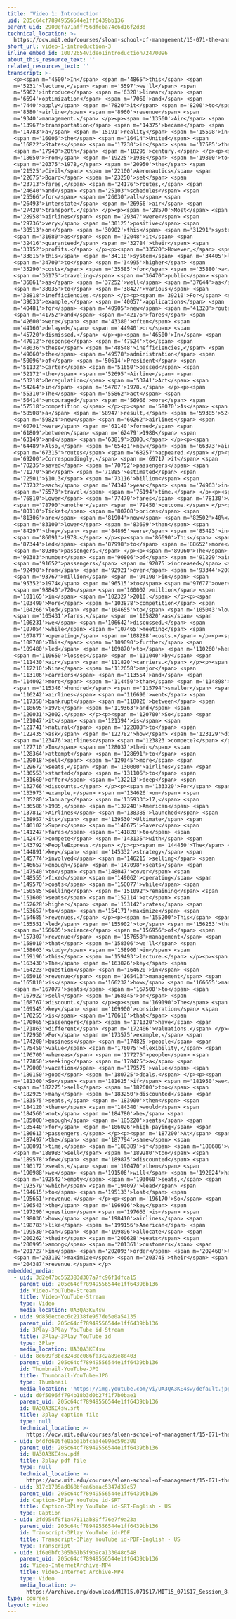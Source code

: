 ```yaml
---
title: 'Video 1: Introduction'
uid: 205c64cf78949556544e1ff6439bb136
parent_uid: 2900efa71aff756dfeba74c6d16f2d3d
technical_location: >-
  https://ocw.mit.edu/courses/sloan-school-of-management/15-071-the-analytics-edge-spring-2017/linear-optimization/airline-revenue-management-an-introduction-to-linear-optimization/video-1-introduction-3
short_url: video-1-introduction-3
inline_embed_id: 10072654video1introduction72470096
about_this_resource_text: ''
related_resources_text: ''
transcript: >-
  <p><span m='4500'>In</span> <span m='4865'>this</span> <span
  m='5231'>lecture,</span> <span m='5597'>we'll</span> <span
  m='5962'>introduce</span> <span m='6328'>linear</span> <span
  m='6694'>optimization</span> <span m='7060'>and</span> <span
  m='7440'>apply</span> <span m='7820'>it</span> <span m='8200'>to</span> <span
  m='8580'>airline</span> <span m='8960'>revenue</span> <span
  m='9340'>management.</span> </p><p><span m='13560'>Air</span> <span
  m='13967'>transportation</span> <span m='14375'>became</span> <span
  m='14783'>a</span> <span m='15191'>reality</span> <span m='15598'>in</span>
  <span m='16006'>the</span> <span m='16414'>United</span> <span
  m='16822'>States</span> <span m='17230'>in</span> <span m='17585'>the</span>
  <span m='17940'>20th</span> <span m='18295'>century.</span> </p><p><span
  m='18650'>From</span> <span m='19225'>1938</span> <span m='19800'>to</span>
  <span m='20375'>1978,</span> <span m='20950'>the</span> <span
  m='21525'>Civil</span> <span m='22100'>Aeronautics</span> <span
  m='22675'>Board</span> <span m='23250'>set</span> <span
  m='23713'>fares,</span> <span m='24176'>routes,</span> <span
  m='24640'>and</span> <span m='25103'>schedules</span> <span
  m='25566'>for</span> <span m='26030'>all</span> <span
  m='26493'>interstate</span> <span m='26956'>air</span> <span
  m='27420'>transport.</span> </p><p><span m='28570'>Most</span> <span
  m='28958'>airlines</span> <span m='29347'>were</span> <span
  m='29736'>very</span> <span m='30125'>positive</span> <span
  m='30513'>on</span> <span m='30902'>this</span> <span m='31291'>system,</span>
  <span m='31680'>as</span> <span m='32048'>it</span> <span
  m='32416'>guaranteed</span> <span m='32784'>their</span> <span
  m='33152'>profits.</span> </p><p><span m='33520'>However,</span> <span
  m='33815'>this</span> <span m='34110'>system</span> <span m='34405'>led</span>
  <span m='34700'>to</span> <span m='34995'>higher</span> <span
  m='35290'>costs</span> <span m='35585'>for</span> <span m='35880'>a</span>
  <span m='36175'>traveling</span> <span m='36470'>public</span> <span
  m='36861'>as</span> <span m='37252'>well</span> <span m='37644'>as</span>
  <span m='38035'>to</span> <span m='38427'>various</span> <span
  m='38818'>inefficiencies.</span> </p><p><span m='39210'>For</span> <span
  m='39633'>example,</span> <span m='40057'>applications</span> <span
  m='40481'>for</span> <span m='40905'>new</span> <span m='41328'>routes</span>
  <span m='41752'>and</span> <span m='42176'>fares</span> <span
  m='42600'>were</span> <span m='43380'>often</span> <span
  m='44160'>delayed</span> <span m='44940'>or</span> <span
  m='45720'>dismissed.</span> </p><p><span m='46500'>In</span> <span
  m='47012'>response</span> <span m='47524'>to</span> <span
  m='48036'>these</span> <span m='48548'>inefficiencies,</span> <span
  m='49060'>the</span> <span m='49578'>administration</span> <span
  m='50096'>of</span> <span m='50614'>President</span> <span
  m='51132'>Carter</span> <span m='51650'>passed</span> <span
  m='52172'>the</span> <span m='52695'>Airline</span> <span
  m='53218'>Deregulation</span> <span m='53741'>Act</span> <span
  m='54264'>in</span> <span m='54787'>1978.</span> </p><p><span
  m='55310'>The</span> <span m='55862'>act</span> <span
  m='56414'>encouraged</span> <span m='56966'>more</span> <span
  m='57518'>competition.</span> </p><p><span m='58070'>As</span> <span
  m='58508'>a</span> <span m='58947'>result,</span> <span m='59385'>52</span>
  <span m='59824'>new</span> <span m='60262'>airlines</span> <span
  m='60701'>were</span> <span m='61140'>formed</span> <span
  m='61809'>between</span> <span m='62479'>1980</span> <span
  m='63149'>and</span> <span m='63819'>2000.</span> </p><p><span
  m='64489'>Also,</span> <span m='65431'>new</span> <span m='66373'>air</span>
  <span m='67315'>routes</span> <span m='68257'>appeared.</span> </p><p><span
  m='69200'>Correspondingly,</span> <span m='69717'>it</span> <span
  m='70235'>saved</span> <span m='70752'>passengers</span> <span
  m='71270'>an</span> <span m='71885'>estimated</span> <span
  m='72501'>$10.3</span> <span m='73116'>billion</span> <span
  m='73732'>each</span> <span m='74347'>year</span> <span m='74963'>in</span>
  <span m='75578'>travel</span> <span m='76194'>time.</span> </p><p><span
  m='76810'>Lower</span> <span m='77470'>fares</span> <span m='78130'>was</span>
  <span m='78790'>another</span> <span m='79450'>outcome.</span> </p><p><span
  m='80110'>Ticket</span> <span m='80708'>prices</span> <span
  m='81306'>are</span> <span m='81904'>now</span> <span m='82502'>40%</span>
  <span m='83100'>lower</span> <span m='83699'>than</span> <span
  m='84297'>they</span> <span m='84895'>were</span> <span m='85493'>in</span>
  <span m='86091'>1978.</span> </p><p><span m='86690'>This</span> <span
  m='87344'>led</span> <span m='87998'>to</span> <span m='88652'>more</span>
  <span m='89306'>passengers.</span> </p><p><span m='89960'>The</span> <span
  m='90383'>number</span> <span m='90806'>of</span> <span m='91229'>air</span>
  <span m='91652'>passengers</span> <span m='92075'>increased</span> <span
  m='92498'>from</span> <span m='92921'>over</span> <span m='93344'>200</span>
  <span m='93767'>million</span> <span m='94190'>in</span> <span
  m='95352'>1974</span> <span m='96515'>to</span> <span m='97677'>over</span>
  <span m='98840'>720</span> <span m='100002'>million</span> <span
  m='101165'>in</span> <span m='102327'>2010.</span> </p><p><span
  m='103490'>More</span> <span m='103878'>competition</span> <span
  m='104266'>led</span> <span m='104655'>to</span> <span m='105043'>lower</span>
  <span m='105431'>fares,</span> <span m='105820'>as</span> <span
  m='106231'>we</span> <span m='106642'>discussed,</span> <span
  m='107054'>while</span> <span m='107465'>meeting</span> <span
  m='107877'>operating</span> <span m='108288'>costs.</span> </p><p><span
  m='108700'>This</span> <span m='109090'>further</span> <span
  m='109480'>led</span> <span m='109870'>to</span> <span m='110260'>heavy</span>
  <span m='110650'>losses</span> <span m='111040'>by</span> <span
  m='111430'>air</span> <span m='111820'>carriers.</span> </p><p><span
  m='112210'>Nine</span> <span m='112658'>major</span> <span
  m='113106'>carriers</span> <span m='113554'>and</span> <span
  m='114002'>more</span> <span m='114450'>than</span> <span m='114898'>a</span>
  <span m='115346'>hundred</span> <span m='115794'>smaller</span> <span
  m='116242'>airlines</span> <span m='116690'>went</span> <span
  m='117358'>bankrupt</span> <span m='118026'>between</span> <span
  m='118695'>1978</span> <span m='119363'>and</span> <span
  m='120031'>2002.</span> </p><p><span m='120700'>So</span> <span
  m='121047'>it</span> <span m='121394'>is</span> <span
  m='121741'>natural</span> <span m='122088'>to</span> <span
  m='122435'>ask</span> <span m='122782'>how</span> <span m='123129'>did</span>
  <span m='123476'>airlines</span> <span m='123823'>compete?</span> </p><p><span
  m='127710'>In</span> <span m='128037'>their</span> <span
  m='128364'>attempt</span> <span m='128691'>to</span> <span
  m='129018'>sell</span> <span m='129345'>more</span> <span
  m='129672'>seats,</span> <span m='130000'>airlines</span> <span
  m='130553'>started</span> <span m='131106'>to</span> <span
  m='131660'>offer</span> <span m='132213'>deep</span> <span
  m='132766'>discounts.</span> </p><p><span m='133320'>For</span> <span
  m='133973'>example,</span> <span m='134626'>on</span> <span
  m='135280'>January</span> <span m='135933'>17,</span> <span
  m='136586'>1985,</span> <span m='137240'>American</span> <span
  m='137812'>Airlines</span> <span m='138385'>launched</span> <span
  m='138957'>its</span> <span m='139530'>Ultimate</span> <span
  m='140102'>Super</span> <span m='140675'>Saver</span> <span
  m='141247'>fares</span> <span m='141820'>to</span> <span
  m='142477'>compete</span> <span m='143135'>with</span> <span
  m='143792'>PeopleExpress.</span> </p><p><span m='144450'>The</span> <span
  m='144891'>key</span> <span m='145332'>strategy</span> <span
  m='145774'>involved</span> <span m='146215'>selling</span> <span
  m='146657'>enough</span> <span m='147098'>seats</span> <span
  m='147540'>to</span> <span m='148047'>cover</span> <span
  m='148555'>fixed</span> <span m='149062'>operating</span> <span
  m='149570'>costs</span> <span m='150077'>while</span> <span
  m='150585'>selling</span> <span m='151092'>remaining</span> <span
  m='151600'>seats</span> <span m='152114'>at</span> <span
  m='152628'>higher</span> <span m='153142'>rates</span> <span
  m='153657'>to</span> <span m='154171'>maximize</span> <span
  m='154685'>revenues.</span> </p><p><span m='155200'>This</span> <span
  m='155551'>led</span> <span m='155902'>to</span> <span m='156253'>the</span>
  <span m='156605'>science</span> <span m='156956'>of</span> <span
  m='157307'>revenue</span> <span m='157658'>management</span> <span
  m='158010'>that</span> <span m='158306'>we'll</span> <span
  m='158603'>study</span> <span m='158900'>in</span> <span
  m='159196'>this</span> <span m='159493'>lecture.</span> </p><p><span
  m='163430'>The</span> <span m='163826'>key</span> <span
  m='164223'>question</span> <span m='164620'>in</span> <span
  m='165016'>revenue</span> <span m='165413'>management</span> <span
  m='165810'>is</span> <span m='166232'>how</span> <span m='166655'>many</span>
  <span m='167077'>seats</span> <span m='167500'>to</span> <span
  m='167922'>sell</span> <span m='168345'>on</span> <span
  m='168767'>discount.</span> </p><p><span m='169190'>The</span> <span
  m='169545'>key</span> <span m='169900'>consideration</span> <span
  m='170255'>is</span> <span m='170610'>that</span> <span
  m='170965'>passengers</span> <span m='171320'>have</span> <span
  m='171863'>different</span> <span m='172406'>valuations.</span> </p><p><span
  m='172950'>For</span> <span m='173575'>example,</span> <span
  m='174200'>business</span> <span m='174825'>people</span> <span
  m='175450'>value</span> <span m='176075'>flexibility,</span> <span
  m='176700'>whereas</span> <span m='177275'>people</span> <span
  m='177850'>seeking</span> <span m='178425'>a</span> <span
  m='179000'>vacation</span> <span m='179575'>value</span> <span
  m='180150'>good</span> <span m='180725'>deals.</span> </p><p><span
  m='181300'>So</span> <span m='181625'>if</span> <span m='181950'>we</span>
  <span m='182275'>sell</span> <span m='182600'>too</span> <span
  m='182925'>many</span> <span m='183250'>discounted</span> <span
  m='183575'>seats,</span> <span m='183900'>then</span> <span
  m='184120'>there</span> <span m='184340'>would</span> <span
  m='184560'>not</span> <span m='184780'>be</span> <span
  m='185000'>enough</span> <span m='185220'>seats</span> <span
  m='185440'>for</span> <span m='186026'>high-paying</span> <span
  m='186613'>passengers.</span> </p><p><span m='187200'>At</span> <span
  m='187497'>the</span> <span m='187794'>same</span> <span
  m='188091'>time,</span> <span m='188389'>if</span> <span m='188686'>we</span>
  <span m='188983'>sell</span> <span m='189280'>too</span> <span
  m='189578'>few</span> <span m='189875'>discounted</span> <span
  m='190172'>seats,</span> <span m='190470'>then</span> <span
  m='190988'>we</span> <span m='191506'>will</span> <span m='192024'>have</span>
  <span m='192542'>empty</span> <span m='193060'>seats,</span> <span
  m='193579'>which</span> <span m='194097'>lead</span> <span
  m='194615'>to</span> <span m='195133'>lost</span> <span
  m='195651'>revenue.</span> </p><p><span m='196170'>So</span> <span
  m='196543'>the</span> <span m='196916'>key</span> <span
  m='197290'>question</span> <span m='197663'>is</span> <span
  m='198036'>how</span> <span m='198410'>airlines</span> <span
  m='198783'>like</span> <span m='199156'>American</span> <span
  m='199530'>can</span> <span m='199896'>allocate</span> <span
  m='200262'>their</span> <span m='200628'>seats</span> <span
  m='200995'>among</span> <span m='201361'>customers</span> <span
  m='201727'>in</span> <span m='202093'>order</span> <span m='202460'>to</span>
  <span m='203102'>maximize</span> <span m='203745'>their</span> <span
  m='204387'>revenue.</span> </p>
embedded_media:
  - uid: 3d2e47bc552383d307a7fc96f1dfca15
    parent_uid: 205c64cf78949556544e1ff6439bb136
    id: Video-YouTube-Stream
    title: Video-YouTube-Stream
    type: Video
    media_location: UA3QA3KE4sw
  - uid: 9d850ecdec6c2138fe957de5e0a54135
    parent_uid: 205c64cf78949556544e1ff6439bb136
    id: 3Play-3Play YouTube id-Stream
    title: 3Play-3Play YouTube id
    type: 3Play
    media_location: UA3QA3KE4sw
  - uid: 8c609f8bc3248ec086fa3c2a89e8d403
    parent_uid: 205c64cf78949556544e1ff6439bb136
    id: Thumbnail-YouTube-JPG
    title: Thumbnail-YouTube-JPG
    type: Thumbnail
    media_location: 'https://img.youtube.com/vi/UA3QA3KE4sw/default.jpg'
  - uid: d0f5096ff794b18b3d0b27f1f7b0bae1
    parent_uid: 205c64cf78949556544e1ff6439bb136
    id: UA3QA3KE4sw.srt
    title: 3play caption file
    type: null
    technical_location: >-
      https://ocw.mit.edu/courses/sloan-school-of-management/15-071-the-analytics-edge-spring-2017/linear-optimization/airline-revenue-management-an-introduction-to-linear-optimization/video-1-introduction-3/UA3QA3KE4sw.srt
  - uid: b4dfd605fe0aba1bfcaa4e09ec59d300
    parent_uid: 205c64cf78949556544e1ff6439bb136
    id: UA3QA3KE4sw.pdf
    title: 3play pdf file
    type: null
    technical_location: >-
      https://ocw.mit.edu/courses/sloan-school-of-management/15-071-the-analytics-edge-spring-2017/linear-optimization/airline-revenue-management-an-introduction-to-linear-optimization/video-1-introduction-3/UA3QA3KE4sw.pdf
  - uid: 317c1705ad868bfea6baac5347d37c57
    parent_uid: 205c64cf78949556544e1ff6439bb136
    id: Caption-3Play YouTube id-SRT
    title: Caption-3Play YouTube id-SRT-English - US
    type: Caption
  - uid: 2fd954f8f1a47811ab89ff76e7f9a23a
    parent_uid: 205c64cf78949556544e1ff6439bb136
    id: Transcript-3Play YouTube id-PDF
    title: Transcript-3Play YouTube id-PDF-English - US
    type: Transcript
  - uid: 1f6e0bfc305b61b5f9b9ca133048c548
    parent_uid: 205c64cf78949556544e1ff6439bb136
    id: Video-InternetArchive-MP4
    title: Video-Internet Archive-MP4
    type: Video
    media_location: >-
      https://archive.org/download/MIT15.071S17/MIT15_071S17_Session_8.2.01_300k.mp4
type: courses
layout: video
---
```

